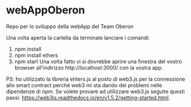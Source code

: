 # webAppOberon
Repo per lo sviluppo della webApp del Team Oberon

Una volta aperta la cartella da terminale lanciare i comandi:
1) npm install
2) npm install ethers
3) npm start
Una volta fatto vi si dovrebbe aprire una finestra del vostro browser all'indirizzo http://localhost:3000/ con la vostra app.

PS: ho utilizzato la libreria ehters.js al posto di web3.js per la connessione allo smart contract perché web3 mi sta dando dei problemi nelle dipendenze di npm. Se volete provare ad utilizzare web3.js seguite questi passi: https://web3js.readthedocs.io/en/v1.5.2/getting-started.html.
